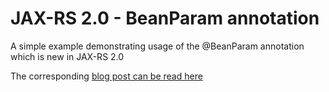 JAX-RS 2.0 - BeanParam annotation
================

A simple example demonstrating usage of the @BeanParam annotation which is new in JAX-RS 2.0

The corresponding [blog post can be read here](http://abhirockzz.wordpress.com/2014/07/21/new-in-jax-rs-2-0-beanparam-annotation/) 

